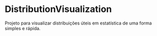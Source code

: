 # DistributionVisualization
Projeto para visualizar distribuições úteis em estatística de uma forma simples e rápida.
